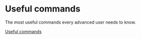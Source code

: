# Useful commands

The most useful commands every advanced user needs to know.

[Useful commands](https://jasineri.github.io/useful-commands/)
